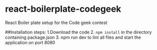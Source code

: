 # react-boilerplate-codegeek
React Boiler plate setup for the Code geek contest

##Installation steps:
1.Download the code
2. `npm install` in the directory containing package.json
3. npm run dev to lint all files and start the application on port 8080
